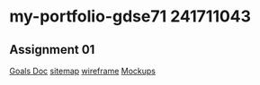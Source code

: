 # my-portfolio-gdse71 241711043

## Assignment 01

[Goals Doc](https://docs.google.com/document/d/1c34dpBu6S4PwLLJG87yAzANx9lmwNN0GrZV-JXx_-bw/edit?usp=sharing) 
[sitemap](https://www.gloomaps.com/WTqZ7anf9W)
[wireframe](https://drive.google.com/file/d/1JjCFvzfU6ar2Pbm_Ygqfmd7rrKrIuhXo/view?usp=sharing)
[Mockups](https://www.figma.com/design/thqimeMLJw3tgzcoLx6zvy/my-portfolio?node-id=0-1&t=a4eYKHifNe7eoFX7-1)

